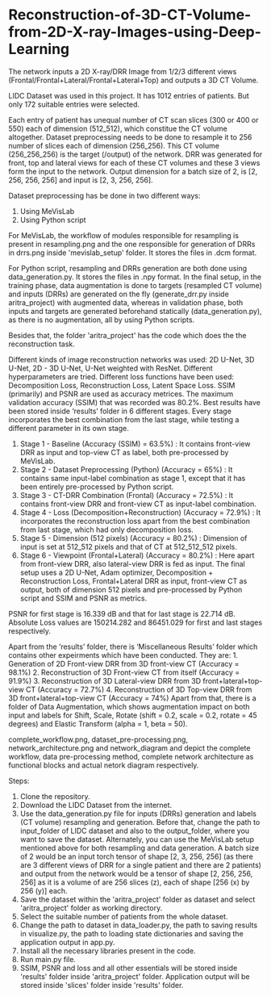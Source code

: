# Reconstruction-of-3D-CT-Volume-from-2D-X-ray-Images-using-Deep-Learning
The network inputs a 2D X-ray/DRR Image from 1/2/3 different views (Frontal/Frontal+Lateral/Frontal+Lateral+Top) and outputs a 3D CT Volume.

LIDC Dataset was used in this project. It has 1012 entries of patients. But only 172 suitable entries were selected.

Each entry of patient has unequal number of CT scan slices (300 or 400 or 550) each of dimension (512_512), which constitue the CT volume altogether. Dataset preprocessing needs to be 
done to resample it to 256 number of slices each of dimension (256_256). This CT volume (256_256_256) is the target (/output) of the network. DRR was generated for front, top
and lateral views for each of these CT volumes and these 3 views form the input to the network. Output dimension for a batch size of 2, is [2, 256, 256, 256] and input is [2, 3, 256, 256].

Dataset preprocessing has be done in two different ways:
1. Using MeVisLab
2. Using Python script

For MeVisLab, the workflow of modules responsible for resampling is present in resampling.png and the one responsible for generation of DRRs in drrs.png inside 'mevislab_setup' folder. It stores the files in .dcm format.

For Python script, resampling and DRRs generation are both done using data_generation.py. It stores the files in .npy format.
In the final setup, in the training phase, data augmentation is done to targets (resampled CT volume) and inputs (DRRs) are generated on the fly (generate_drr.py inside aritra_project) with augmented data, whereas in validation phase,
both inputs and targets are generated beforehand statically (data_generation.py), as there is no augmentation, all by using Python scripts.

Besides that, the folder 'aritra_project' has the code which does the the reconstruction task.

Different kinds of image reconstruction networks was used: 2D U-Net, 3D U-Net, 2D - 3D U-Net, U-Net weighted with ResNet. Different hyperparameters are tried. Different loss functions have been used:
Decomposition Loss, Reconstruction Loss, Latent Space Loss. SSIM (primarily) and PSNR are used as accuracy metrices. 
The maximum validation accuracy (SSIM) that was recorded was 80.2%. 
Best results have been stored inside ‘results’ folder in 6 different stages. Every stage incorporates the best combination from the last stage, while testing a different parameter in its own stage.
 1. Stage 1 - Baseline (Accuracy (SSIM) = 63.5%) : It contains front-view DRR as input and top-view CT as label, both pre-processed by MeVisLab. 
2. Stage 2 - Dataset Preprocessing (Python) (Accuracy = 65%) : It contains same input-label combination as stage 1, except that it has been entirely pre-processed by Python script.
3. Stage 3 - CT-DRR Combination (Frontal) (Accuracy = 72.5%) : It contains front-view DRR and front-view CT as input-label combination.
4. Stage 4 - Loss (Decomposition+Reconstruction) (Accuracy = 72.9%) : It incorporates the reconstruction loss apart from the best combination from last stage, which had only decomposition loss.
5. Stage 5 - Dimension (512 pixels) (Accuracy = 80.2%) : Dimension of input is set at 512_512 pixels and that of CT at 512_512_512 pixels.
6. Stage 6 - Viewpoint (Frontal+Lateral) (Accuracy = 80.2%) : Here apart from front-view DRR, also lateral-view DRR is fed as input.
The final setup uses a 2D U-Net, Adam optimizer, Decomposition + Reconstruction Loss, Frontal+Lateral DRR as input, front-view CT as output, both of dimension 512 pixels and pre-processed by Python script and SSIM and PSNR as metrics. 

PSNR for first stage is 16.339 dB and that for last stage is 22.714 dB. Absolute Loss values are 150214.282 and 86451.029 for first and last stages respectively. 

Apart from the ‘results’ folder, there is ‘Miscellaneous Results’ folder which contains other expeirments which have been conducted. They are:
	1.	Generation of 2D Front-view DRR from 3D front-view CT (Accuracy = 98.1%)
	2.	Reconstruction of 3D Front-view CT from itself (Accuracy = 91.9%)
	3.	Reconstruction of 3D Lateral-view DRR from 3D front+lateral+top-view CT (Accuracy = 72.7%)
	4.	Reconstruction of 3D Top-view DRR from 3D front+lateral+top-view CT (Accuracy = 74%)
Apart from that, there is a folder of Data Augmentation, which shows augmentation impact on both input and labels for Shift, Scale, Rotate (shift = 0.2, scale = 0.2, rotate = 45 degrees) and Elastic Transform (alpha = 1, beta = 50).

complete_workflow.png, dataset_pre-processing.png, network_architecture.png and network_diagram and depict the complete workflow, data pre-processing method, complete network architecture as functional blocks and actual netork diagram respectively.


Steps:

1. Clone the repository. 
2. Download the LIDC Dataset from the internet.
3. Use the data_generation.py file for inputs (DRRs) generation and labels (CT volume) resampling and generation. Before that, change the path to input_folder of LIDC dataset and also to the output_folder, where you want to save the dataset. Alternately, you can use the MeVisLab setup mentioned above for both resampling and data generation. A batch size of 2 would be an input torch tensor of shape [2, 3, 256, 256] (as there are 3 different views of DRR for a single patient and there are 2 patients) and output from the network would be a tensor of shape [2, 256, 256, 256] as it is a volume of are 256 slices (z), each of shape [256 (x) by 256 (y)] each.
4. Save the dataset within the 'aritra_project' folder as dataset and select 'aritra_project' folder as working directory.
5. Select the suitable number of patients from the whole dataset.
6. Change the path to dataset in data_loader.py, the path to saving results in visualize.py, the path to loading state dictionaries and saving the application output in app.py.
7. Install all the necessary libraries present in the code.
8. Run main.py file.
9. SSIM, PSNR and loss and all other essentials will be stored inside 'results' folder inside 'aritra_project' folder. Application output will be stored inside 'slices' folder inside 'results' folder.






